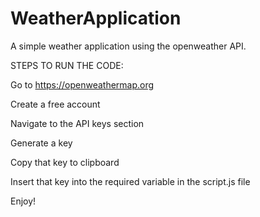 <h1>WeatherApplication</h1>
A simple weather application using the openweather API.
<br>

STEPS TO RUN THE CODE:
<br>

Go to https://openweathermap.org
<br>

Create a free account
<br>

Navigate to the API keys section
<br>

Generate a key
<br>

Copy that key to clipboard
<br>

Insert that key into the required variable in the script.js file
<br>

Enjoy!
